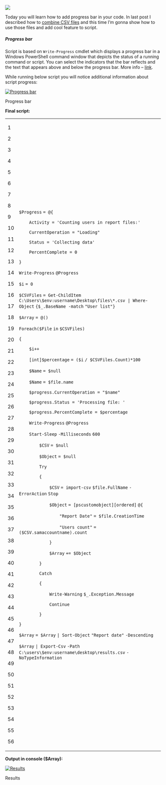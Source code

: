 ![](How%20to%20add%20progress%20bar%20in%20your%20PowerShell%20scripts%20-%20Powershellbros.com/progress-bar-photo.png)

Today you will learn how to add progress bar in your code. In last post I described how to [combine CSV files](http://www.powershellbros.com/powershell-tip-of-the-week-combine-mutliple-csv-files/) and this time I’m gonna show how to use those files and add cool feature to script.

##### Progress bar

Script is based on `Write-Progress` cmdlet which displays a progress bar in a Windows PowerShell command window that depicts the status of a running command or script. You can select the indicators that the bar reflects and the text that appears above and below the progress bar. More info – [link](https://docs.microsoft.com/en-us/powershell/module/microsoft.powershell.utility/write-progress?view=powershell-5.1).

While running below script you will notice additional information about script progress:

[![Progress bar](How%20to%20add%20progress%20bar%20in%20your%20PowerShell%20scripts%20-%20Powershellbros.com/Progress-bar.png)](https://i0.wp.com/www.powershellbros.com/wp-content/uploads/2018/02/Progress-bar.png)

Progress bar

**Final script:**

<table><tbody><tr><td><p>1</p><p>2</p><p>3</p><p>4</p><p>5</p><p>6</p><p>7</p><p>8</p><p>9</p><p>10</p><p>11</p><p>12</p><p>13</p><p>14</p><p>15</p><p>16</p><p>17</p><p>18</p><p>19</p><p>20</p><p>21</p><p>22</p><p>23</p><p>24</p><p>25</p><p>26</p><p>27</p><p>28</p><p>29</p><p>30</p><p>31</p><p>32</p><p>33</p><p>34</p><p>35</p><p>36</p><p>37</p><p>38</p><p>39</p><p>40</p><p>41</p><p>42</p><p>43</p><p>44</p><p>45</p><p>46</p><p>47</p><p>48</p><p>49</p><p>50</p><p>51</p><p>52</p><p>53</p><p>54</p><p>55</p><p>56</p></td><td><div><p><code>$Progress</code> <code>= @{</code></p><p><code>&nbsp;&nbsp;&nbsp;&nbsp;</code><code>Activity = </code><code>'Counting users in report files:'</code></p><p><code>&nbsp;&nbsp;&nbsp;&nbsp;</code><code>CurrentOperation = </code><code>"Loading"</code></p><p><code>&nbsp;&nbsp;&nbsp;&nbsp;</code><code>Status = </code><code>'Collecting data'</code></p><p><code>&nbsp;&nbsp;&nbsp;&nbsp;</code><code>PercentComplete = 0</code></p><p><code>}</code></p><p><code>Write-Progress</code> <code>@Progress</code></p><p><code>$i</code> <code>= 0</code></p><p><code>$CSVFiles</code> <code>= </code><code>Get-ChildItem</code> <code>C:\Users\</code><code>$env:username</code><code>\Desktop\files\*.csv | </code><code>Where-Object</code> <code>{</code><code>$_</code><code>.BaseName </code><code>-match</code> <code>"User list"</code><code>}</code></p><p><code>$Array</code> <code>= @()</code></p><p><code>Foreach</code><code>(</code><code>$File</code> <code>in</code> <code>$CSVFiles</code><code>)</code></p><p><code>{</code></p><p><code>&nbsp;&nbsp;&nbsp;&nbsp;</code><code>$i</code><code>++</code></p><p><code>&nbsp;&nbsp;&nbsp;&nbsp;</code><code>[int]</code><code>$percentage</code> <code>= (</code><code>$i</code> <code>/ </code><code>$CSVFiles</code><code>.Count)*100</code></p><p><code>&nbsp;&nbsp;&nbsp;&nbsp;</code><code>$Name</code> <code>= </code><code>$null</code></p><p><code>&nbsp;&nbsp;&nbsp;&nbsp;</code><code>$Name</code> <code>= </code><code>$file</code><code>.name</code></p><p><code>&nbsp;&nbsp;&nbsp;&nbsp;</code><code>$progress</code><code>.CurrentOperation = </code><code>"$name"</code></p><p><code>&nbsp;&nbsp;&nbsp;&nbsp;</code><code>$progress</code><code>.Status = </code><code>'Processing file: '</code></p><p><code>&nbsp;&nbsp;&nbsp;&nbsp;</code><code>$progress</code><code>.PercentComplete = </code><code>$percentage</code></p><p><code>&nbsp;&nbsp;&nbsp;&nbsp;</code><code>Write-Progress</code> <code>@Progress</code></p><p><code>&nbsp;&nbsp;&nbsp;&nbsp;</code><code>Start-Sleep</code> <code>-Milliseconds</code> <code>600</code></p><p><code>&nbsp;&nbsp;&nbsp;&nbsp;&nbsp;&nbsp;&nbsp;&nbsp;</code><code>$CSV</code> <code>= </code><code>$null</code></p><p><code>&nbsp;&nbsp;&nbsp;&nbsp;&nbsp;&nbsp;&nbsp;&nbsp;</code><code>$Object</code> <code>= </code><code>$null</code></p><p><code>&nbsp;&nbsp;&nbsp;&nbsp;&nbsp;&nbsp;&nbsp;&nbsp;</code><code>Try</code></p><p><code>&nbsp;&nbsp;&nbsp;&nbsp;&nbsp;&nbsp;&nbsp;&nbsp;</code><code>{</code></p><p><code>&nbsp;&nbsp;&nbsp;&nbsp;&nbsp;&nbsp;&nbsp;&nbsp;&nbsp;&nbsp;&nbsp;&nbsp;</code><code>$CSV</code> <code>= </code><code>import-csv</code> <code>$file</code><code>.FullName</code> <code>-ErrorAction</code> <code>Stop</code></p><p><code>&nbsp;&nbsp;&nbsp;&nbsp;&nbsp;&nbsp;&nbsp;&nbsp;&nbsp;&nbsp;&nbsp;&nbsp;</code><code>$Object</code> <code>= </code><code>[pscustomobject][ordered]</code> <code>@{</code></p><p><code>&nbsp;&nbsp;&nbsp;&nbsp;&nbsp;&nbsp;&nbsp;&nbsp;&nbsp;&nbsp;&nbsp;&nbsp;&nbsp;&nbsp;&nbsp;&nbsp;</code><code>"Report Date"</code> <code>= </code><code>$file</code><code>.CreationTime</code></p><p><code>&nbsp;&nbsp;&nbsp;&nbsp;&nbsp;&nbsp;&nbsp;&nbsp;&nbsp;&nbsp;&nbsp;&nbsp;&nbsp;&nbsp;&nbsp;&nbsp;</code><code>"Users count"</code> <code>= (</code><code>$CSV</code><code>.samaccountname).count</code></p><p><code>&nbsp;&nbsp;&nbsp;&nbsp;&nbsp;&nbsp;&nbsp;&nbsp;&nbsp;&nbsp;&nbsp;&nbsp;</code><code>}</code></p><p><code>&nbsp;&nbsp;&nbsp;&nbsp;&nbsp;&nbsp;&nbsp;&nbsp;&nbsp;&nbsp;&nbsp;&nbsp;</code><code>$Array</code> <code>+= </code><code>$Object</code></p><p><code>&nbsp;&nbsp;&nbsp;&nbsp;&nbsp;&nbsp;&nbsp;&nbsp;</code><code>}</code></p><p><code>&nbsp;&nbsp;&nbsp;&nbsp;&nbsp;&nbsp;&nbsp;&nbsp;</code><code>Catch</code></p><p><code>&nbsp;&nbsp;&nbsp;&nbsp;&nbsp;&nbsp;&nbsp;&nbsp;</code><code>{</code></p><p><code>&nbsp;&nbsp;&nbsp;&nbsp;&nbsp;&nbsp;&nbsp;&nbsp;&nbsp;&nbsp;&nbsp;&nbsp;</code><code>Write-Warning</code> <code>$_</code><code>.Exception.Message</code></p><p><code>&nbsp;&nbsp;&nbsp;&nbsp;&nbsp;&nbsp;&nbsp;&nbsp;&nbsp;&nbsp;&nbsp;&nbsp;</code><code>Continue</code></p><p><code>&nbsp;&nbsp;&nbsp;&nbsp;&nbsp;&nbsp;&nbsp;&nbsp;</code><code>}</code></p><p><code>}</code></p><p><code>$Array</code> <code>= </code><code>$Array</code> <code>| </code><code>Sort-Object</code> <code>"Report date"</code> <code>-Descending</code></p><p><code>$Array</code> <code>| </code><code>Export-Csv</code> <code>-Path</code> <code>C:\users\</code><code>$env:username</code><code>\desktop\results.csv</code> <code>-NoTypeInformation</code></p></div></td></tr></tbody></table>

**Output in console ($Array):**

[![Results](How%20to%20add%20progress%20bar%20in%20your%20PowerShell%20scripts%20-%20Powershellbros.com/Results.png)](https://i2.wp.com/www.powershellbros.com/wp-content/uploads/2018/02/Results.png)

Results